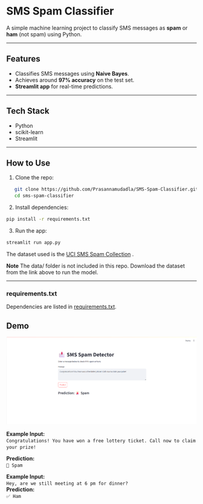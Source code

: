 # SMS Spam Classifier

A simple machine learning project to classify SMS messages as **spam** or **ham** (not spam) using Python.

---

## Features
- Classifies SMS messages using **Naive Bayes**.
- Achieves around **97% accuracy** on the test set.
- **Streamlit app** for real-time predictions.

---

## Tech Stack
- Python
- scikit-learn
- Streamlit

---

## How to Use
1. Clone the repo:
```bash
   git clone https://github.com/Prasannamudadla/SMS-Spam-Classifier.git
   cd sms-spam-classifier
```

2. Install dependencies:
```bash
pip install -r requirements.txt
```

3. Run the app:
```bash
streamlit run app.py
```

The dataset used is the [UCI SMS Spam Collection](https://archive.ics.uci.edu/dataset/228/sms+spam+collection) .

**Note**
The data/ folder is not included in this repo. Download the dataset from the link above to run the model.


---

### requirements.txt
Dependencies are listed in [requirements.txt](requirements.txt).

## Demo
![App Screenshot](app_screenshot.png)

**Example Input:**  
`Congratulations! You have won a free lottery ticket. Call now to claim your prize!`

**Prediction:**  
`🚨 Spam`

**Example Input:**  
`Hey, are we still meeting at 6 pm for dinner?`  
**Prediction:**  
`✅ Ham`

